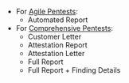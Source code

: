 - For [Agile Pentests](/glossary/#agile-pentest):
  - Automated Report
- For [Comprehensive Pentests](/glossary/#comprehensive-pentest):
  - Customer Letter
  - Attestation Report
  - Attestation Letter
  - Full Report
  - Full Report + Finding Details